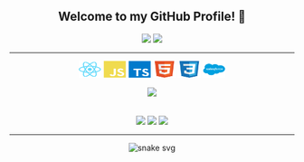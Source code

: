 <div align = "center">

  ## Welcome to my GitHub Profile! 💚
  
</div>
<div align = "center">
<img height = "180em" src="https://github-readme-stats.vercel.app/api/top-langs/?username=Georgelucib&show_icons=true&theme=merko&count_private=true"/>
<img height = "180em" src="https://github-readme-stats.vercel.app/api?username=Georgelucib&show_icons=true&show_icons=true&theme=merko&count_private=true" />
</div>
 
 ---
 <div align ="center">
  
  <img align="center" alt="React" height="30" width="40" src="https://raw.githubusercontent.com/devicons/devicon/master/icons/react/react-original.svg">
  <img align="center" alt="Javascript" height="30" width="40" src="https://raw.githubusercontent.com/devicons/devicon/master/icons/javascript/javascript-plain.svg">
  <img align="center" alt="Typescript" height="30" width="40" src="https://raw.githubusercontent.com/devicons/devicon/master/icons/typescript/typescript-plain.svg">
  <img align="center" alt="HTML" height="30" width="40" src="https://raw.githubusercontent.com/devicons/devicon/master/icons/html5/html5-original.svg">
  <img align="center" alt="CSS" height="30" width="40" src="https://raw.githubusercontent.com/devicons/devicon/master/icons/css3/css3-original.svg">
  <img align="center" alt="Salesforce" height="30" width="40" src="https://github.com/devicons/devicon/blob/master/icons/salesforce/salesforce-original.svg">                                            
</div>
<br/>

<div align = "center"> 
  
  <img src= "giphy.gif" width="325px">
  
</div>
<br/>

<div align = "center"> 
  
  <a href="https://instagram.com/georgelucib" target="_blank"><img src="https://img.shields.io/badge/-Instagram-%23E4405F?style=for-the-badge&logo=instagram&logoColor=white" target="_blank"></a>
  <a href = "mailto:georgelucib@gmail.com"><img src="https://img.shields.io/badge/-Gmail-%23333?style=for-the-badge&logo=gmail&logoColor=white" target="_blank"></a>
  <a href="https://www.linkedin.com/in/georgeluciano2599" target="_blank"><img src="https://img.shields.io/badge/-LinkedIn-%230077B5?style=for-the-badge&logo=linkedin&logoColor=white" target="_blank"></a> 
  
</div>

---

<div align="center">
  
![snake svg](https://github.com/Georgelucib/Georgelucib/blob/output/github-contribution-grid-snake.svg)
  
</div>
